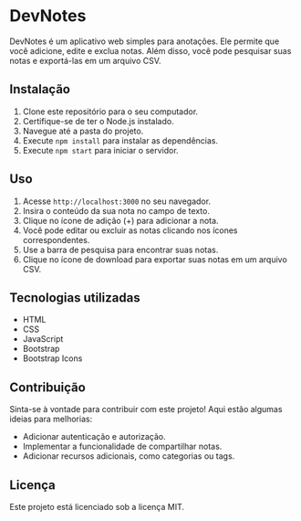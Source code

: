 # DevNotes

DevNotes é um aplicativo web simples para anotações. Ele permite que você adicione, edite e exclua notas. Além disso, você pode pesquisar suas notas e exportá-las em um arquivo CSV.

## Instalação

1. Clone este repositório para o seu computador.
2. Certifique-se de ter o Node.js instalado.
3. Navegue até a pasta do projeto.
4. Execute `npm install` para instalar as dependências.
5. Execute `npm start` para iniciar o servidor.

## Uso

1. Acesse `http://localhost:3000` no seu navegador.
2. Insira o conteúdo da sua nota no campo de texto.
3. Clique no ícone de adição (+) para adicionar a nota.
4. Você pode editar ou excluir as notas clicando nos ícones correspondentes.
5. Use a barra de pesquisa para encontrar suas notas.
6. Clique no ícone de download para exportar suas notas em um arquivo CSV.

## Tecnologias utilizadas

- HTML
- CSS
- JavaScript
- Bootstrap
- Bootstrap Icons

## Contribuição

Sinta-se à vontade para contribuir com este projeto! Aqui estão algumas ideias para melhorias:

- Adicionar autenticação e autorização.
- Implementar a funcionalidade de compartilhar notas.
- Adicionar recursos adicionais, como categorias ou tags.

## Licença

Este projeto está licenciado sob a licença MIT.

